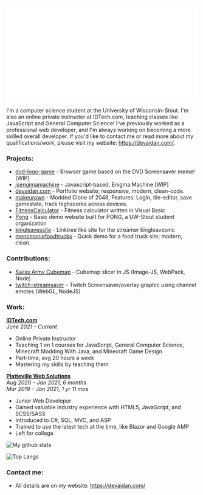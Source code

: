![Hi there 👋, I'm Aidan](img.svg)

I'm a computer science student at the University of Wisconsin-Stout. I'm also an online private instructor at IDTech.com, teaching classes like JavaScript and General Computer Science! I've previously worked as a professional web developer, and I'm always working on becoming a more skilled overall developer. If you'd like to contact me or read more about my qualifications/work, please visit my website: https://devaidan.com/.

### Projects:
- [dvd-logo-game](https://github.com/AidanSpeakss/dvd-logo-game) - Browser game based on the DVD Screensaver meme! [WIP]
- [jsengimamachine](https://github.com/AidanSpeakss/jsenigmamachine) - Javascript-based, Enigma Machine [WIP]
- [devaidan.com](https://www.devaidan.com) - Portfolio website; responsive, modern, clean-code.
- [makeurown](https://github.com/AidanSpeakss/makeurown) - Modded Clone of 2048, Features: Login, tile-editor, save gamestate, track highscores across devices. 
- [FitnessCalculator](https://github.com/AidanSpeakss/FitnessCalculator) - Fitness calculator written in Visual Basic
- [Pong](https://github.com/AidanSpeakss/pongwebsite) - Basic demo website built for PONG, a UW-Stout student organization
- [kingleavessite](https://github.com/AidanSpeakss/kingleavessite) - Linktree like site for the streamer kingleavesmc
- [menomoniefoodtrucks](https://github.com/AidanSpeakss/menomoniefoodtrucks) - Quick demo for a food truck site; modern, clean.

### Contributions:
- [Swiss Army Cubemap](https://github.com/hieyou1/swiss-army-cubemap) - Cubemap slicer in JS (Image-JS, WebPack, Node)
- [twitch-streamsaver](https://github.com/hieyou1/twitch-streamsaver) - Twitch Screensaver/overlay graphic using channel emotes (WebGL, NodeJS)

### Work:  
[**IDTech.com**](https://www.idtech.com/staff)  
*June 2021 – Current*  
- Online Private Instructor
- Teaching 1 on 1 courses for JavaScript, General Computer Science, Minecraft Modding With Java, and Minecraft Game Design
- Part-time, avg 20 hours a week
- Mastering my skills by teaching them


[**Platteville Web Solutions**](https://www.plattevillewebsolutions.com/)  
*Aug 2020 – Jan 2021, 6 months*  
*Mar 2019 – Jan 2021, 1 yr 11 mos*  
- Junior Web Developer
- Gained valuable industry experience with HTML5, JavaScript, and SCSS/SASS
- Introduced to C#, SQL, MVC, and ASP
- Trained to use the latest tech at the time, like Blazor and Google AMP
- Left for college


![My github stats](https://github-readme-stats.vercel.app/api?username=AidanSpeakss)

![Top Langs](https://github-readme-stats.vercel.app/api/top-langs/?username=AidanSpeakss&layout=compact)

### Contact me:

- All details are on my website: https://devaidan.com/
